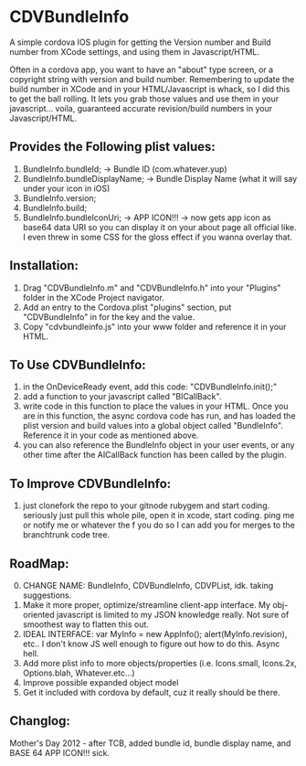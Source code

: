 CDVBundleInfo
=============

A simple cordova IOS plugin for getting the Version number and Build number from XCode settings, and using them in Javascript/HTML.

Often in a cordova app, you want to have an "about" type screen, or a copyright string with version and build number. Remembering to update the build number in XCode and in your HTML/Javascript is whack, so I did this to get the ball rolling.  It lets you grab those values and use them in your javascript... voila, guaranteed accurate revision/build numbers in your Javascript/HTML.


Provides the Following plist values:
-----------------------------------
1. BundleInfo.bundleId; -> Bundle ID (com.whatever.yup)
2. BundleInfo.bundleDisplayName; -> Bundle Display Name (what it will say under your icon in iOS)
3. BundleInfo.version;
4. BundleInfo.build;
5. BundleInfo.bundleIconUri; -> APP ICON!!! -> now gets app icon as base64 data URI so you can display it on your about page all official like.  I even threw in some CSS for the gloss effect if you wanna overlay that.


Installation:
------------
1. Drag "CDVBundleInfo.m" and "CDVBundleInfo.h" into your "Plugins" folder in the XCode Project navigator.
2. Add an entry to the Cordova.plist "plugins" section, put "CDVBundleInfo" in for the key and the value.
3. Copy "cdvbundleinfo.js" into your www folder and reference it in your HTML.


To Use CDVBundleInfo:
-----------------
1. in the OnDeviceReady event, add this code: "CDVBundleInfo.init();"
2. add a function to your javascript called "BICallBack". 
3. write code in this function to place the values in your HTML. Once you are in this function, the async cordova code has run, and has loaded the plist version and build values into a global object called "BundleInfo". Reference it in your code as mentioned above.
4. you can also reference the BundleInfo object in your user events, or any other time after the AICallBack function has been called by the plugin.


To Improve CDVBundleInfo:
---------------------
1. just clonefork the repo to your gitnode rubygem and start coding.  seriously just pull this whole pile, open it in xcode, start coding.  ping me or notify me or whatever the f you do so I can add you for merges to the branchtrunk code tree.


RoadMap:
-------
0. CHANGE NAME: BundleInfo, CDVBundleInfo, CDVPList, idk.  taking suggestions.
1. Make it more proper, optimize/streamline client-app interface.  My obj-oriented javascript is limited to my JSON knowledge really.  Not sure of smoothest way to flatten this out.  
2. IDEAL INTERFACE:  var MyInfo = new AppInfo(); alert(MyInfo.revision), etc.. I don't know JS well enough to figure out how to do this.  Async hell.
3. Add more plist info to more objects/properties (i.e. Icons.small, Icons.2x, Options.blah, Whatever.etc...)
4. Improve possible expanded object model
5. Get it included with cordova by default, cuz it really should be there.



Changlog:
--------
Mother's Day 2012 - after TCB, added bundle id, bundle display name, and BASE 64 APP ICON!!! sick.


